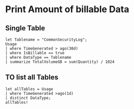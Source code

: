 # Print Amount of billable Data


## Single Table

```Kusto
let Tablename = "CommonSecurityLog";
Usage
| where TimeGenerated > ago(30d)
| where IsBillable == true
| where DataType == Tablename
| summarize TotalVolumeGB = sum(Quantity) / 1024
```

## TO list all Tables

```Kusto
let allTables = Usage
| where TimeGenerated >ago(1d)
| distinct DataType;
allTables!
```
